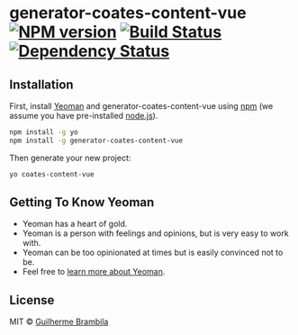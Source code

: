 # generator-coates-content-vue [![NPM version][npm-image]][npm-url] [![Build Status][travis-image]][travis-url] [![Dependency Status][daviddm-image]][daviddm-url]
> 

## Installation

First, install [Yeoman](http://yeoman.io) and generator-coates-content-vue using [npm](https://www.npmjs.com/) (we assume you have pre-installed [node.js](https://nodejs.org/)).

```bash
npm install -g yo
npm install -g generator-coates-content-vue
```

Then generate your new project:

```bash
yo coates-content-vue
```

## Getting To Know Yeoman

 * Yeoman has a heart of gold.
 * Yeoman is a person with feelings and opinions, but is very easy to work with.
 * Yeoman can be too opinionated at times but is easily convinced not to be.
 * Feel free to [learn more about Yeoman](http://yeoman.io/).

## License

MIT © [Guilherme Brambila]()


[npm-image]: https://badge.fury.io/js/generator-coates-content-vue.svg
[npm-url]: https://npmjs.org/package/generator-coates-content-vue
[travis-image]: https://travis-ci.org/gbbrambila/generator-coates-content-vue.svg?branch=master
[travis-url]: https://travis-ci.org/gbbrambila/generator-coates-content-vue
[daviddm-image]: https://david-dm.org/gbbrambila/generator-coates-content-vue.svg?theme=shields.io
[daviddm-url]: https://david-dm.org/gbbrambila/generator-coates-content-vue
